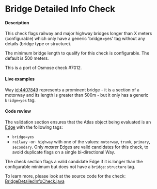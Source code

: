 # Bridge Detailed Info Check

#### Description

This check flags railway and major highway bridges longer than X meters (configurable) which only have a generic 'bridge=yes' tag without any details (bridge type or structure).

The minimum bridge length to qualify for this check is configurable. The default is 500 meters.

This is a port of Osmose check #7012.

#### Live examples

Way [id:4407849](https://www.openstreetmap.org/way/4407849) represents a prominent bridge - it is a section of a motorway and its length is greater than 500m - but it only has a generic `bridge=yes` tag.  

#### Code review

The validation section ensures that the Atlas object being evaluated is an [Edge](https://github.com/osmlab/atlas/blob/dev/src/main/java/org/openstreetmap/atlas/geography/atlas/items/Edge.java) with the following tags:
* `bridge=yes`
* `railway` -or- `highway` with one of the values: `motorway`, `trunk`, `primary`, `secondary`.
Only _master_ Edges are valid candidates for this check, to avoid duplicate flags on a single bi-directional Way.
 
The check section flags a valid candidate Edge if it is longer than the configurable minimum but does not have a `bridge:structure` tag.
 
To learn more, please look at the source code for the check:
[BridgeDetailedInfoCheck.java](../../src/main/java/org/openstreetmap/atlas/checks/validation/tag/BridgeDetailedInfoCheck.java)
